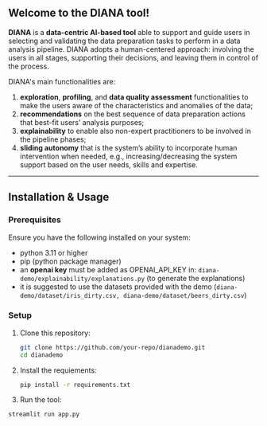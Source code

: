 ## Welcome to the DIANA tool!

**DIANA** is a **data-centric AI-based tool** able to support and guide users in selecting and validating the data preparation tasks to perform in a data analysis pipeline.
DIANA adopts a human-centered approach: involving the users in all stages, supporting their decisions, and leaving them in control of the process.

DIANA's main functionalities are:
1) **exploration**, **profiling**, and **data quality assessment** functionalities to make the users aware of the characteristics and anomalies of the data;
2) **recommendations** on the best sequence of data preparation actions that best-fit users’ analysis purposes;
3) **explainability** to enable also non-expert practitioners to be involved in the pipeline phases;
4) **sliding autonomy** that is the system’s ability to incorporate human intervention when needed, e.g., increasing/decreasing the system support based on the user needs, skills and expertise.

---

## Installation & Usage

### Prerequisites
Ensure you have the following installed on your system:
- python 3.11 or higher
- pip (python package manager)
- an **openai key** must be added as OPENAI_API_KEY in: 
  ```diana-demo/explainability/explanations.py``` (to generate the explanations)
- it is suggested to use the datasets provided with the demo (```diana-demo/dataset/iris_dirty.csv, diana-demo/dataset/beers_dirty.csv```)

### Setup
1. Clone this repository:
   ```bash
   git clone https://github.com/your-repo/dianademo.git
   cd dianademo
   ```
2. Install the requiements:
   ```bash
   pip install -r requirements.txt
   ```
3.  Run the tool:
   ```bash
   streamlit run app.py
   ```
